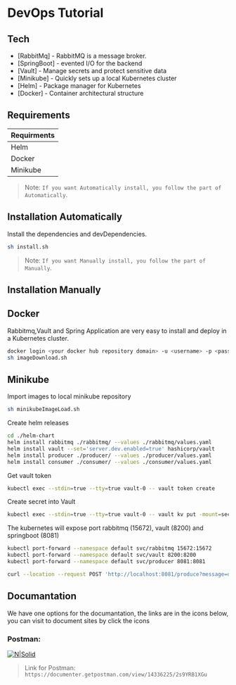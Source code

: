 # DevOps Tutorial

## Tech

- [RabbitMq] - RabbitMQ is a message broker.
- [SpringBoot] - evented I/O for the backend
- [Vault] - Manage secrets and protect sensitive data
- [Minikube] - Quickly sets up a local Kubernetes cluster
- [Helm] - Package manager for Kubernetes
- [Docker] - Container architectural structure

## Requirements
| Requirments |
| -------|
| Helm|
| Docker |
| Minikube

> Note: `If you want Automatically install, you follow the part of Automatically`.

## Installation Automatically

Install the dependencies and devDependencies.

```sh
sh install.sh
```
> Note: `If you want Manually install, you follow the part of Manually`.

## Installation Manually

## Docker

Rabbitmq,Vault and Spring Application are very easy to install and deploy in a Kubernetes cluster.

```sh
docker login <your docker hub repository domain> -u <username> -p <password>
sh imageDownload.sh
```

## Minikube

Import images to local minikube repository

```sh
sh minikubeImageLoad.sh
```

Create helm releases

```sh
cd ./helm-chart
helm install rabbitmq ./rabbitmq/ --values ./rabbitmq/values.yaml
helm install vault --set='server.dev.enabled=true' hashicorp/vault
helm install producer ./producer/ --values ./producer/values.yaml
helm install consumer ./consumer/ --values ./consumer/values.yaml
```

Get vault token 

```sh
kubectl exec --stdin=true --tty=true vault-0 -- vault token create
```

Create secret into Vault

```sh
kubectl exec --stdin=true --tty=true vault-0 -- vault kv put -mount=secret vaultdemo demo.username=user demo.password=user
```
The kubernetes will expose port rabbitmq (15672), vault (8200) and springboot (8081)
```sh
kubectl port-forward --namespace default svc/rabbitmq 15672:15672
kubectl port-forward --namespace default svc/vault 8200:8200
kubectl port-forward --namespace default svc/producer 8081:8081
```


```sh
curl --location --request POST 'http://localhost:8081/produce?message=deployment_test'
```
## Documantation
We have one options for the documantation, the links are in the icons below, you can visit to document sites by click the icons

### Postman: 
[![N|Solid](https://www.svgrepo.com/show/306590/postman.svg)](https://documenter.getpostman.com/view/14336225/2s8YzUwLjA) 
> Link for Postman: `https://documenter.getpostman.com/view/14336225/2s9YRB1XGu`
